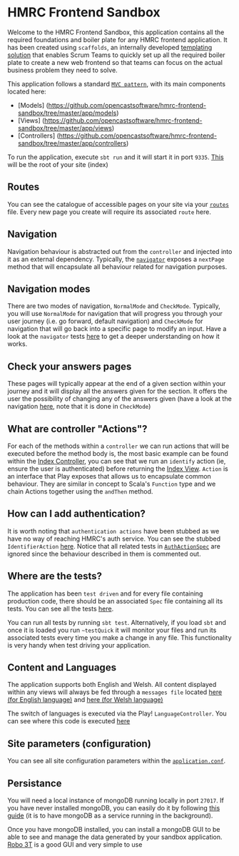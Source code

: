 # HMRC Frontend Sandbox

Welcome to the HMRC Frontend Sandbox, this application contains all the required foundations and boiler plate for any HMRC frontend application. It has been created using `scaffolds`, an internally developed [templating solution](https://github.com/hmrc/hmrc-frontend-scaffold.g8) that enables Scrum Teams to quickly set up all the required boiler plate to create a new web frontend so that teams can focus on the actual business problem they need to solve.

This application follows a standard [`MVC pattern`](https://en.wikipedia.org/wiki/Model%E2%80%93view%E2%80%93controller), with its main components located here:

- [Models] (https://github.com/opencastsoftware/hmrc-frontend-sandbox/tree/master/app/models)
- [Views] (https://github.com/opencastsoftware/hmrc-frontend-sandbox/tree/master/app/views)
- [Controllers] (https://github.com/opencastsoftware/hmrc-frontend-sandbox/tree/master/app/controllers)

To run the application, execute `sbt run` and it will start it in port `9335`. [This](http://localhost:9335/hmrc-frontend-sandbox/) will be the root of your site (index)

## Routes
You can see the catalogue of accessible pages on your site via your [`routes`](./conf/app.routes) file. Every new page you create will require its associated `route` here.

## Navigation
Navigation behaviour is abstracted out from the `controller` and injected into it as an external dependency. Typically, the [`navigator`](./app/navigation/Navigator.scala) exposes a `nextPage` method that will encapsulate all behaviour related for navigation purposes.

## Navigation modes
There are two modes of navigation, `NormalMode` and `CheckMode`. Typically, you will use `NormalMode` for navigation that will progress you through your user journey (i.e. go forward, default navigation) and `CheckMode` for navigation that will go back into a specific page to modify an input. Have a look at the `navigator` tests [here](./test/navigation/NavigatorSpec.scala) to get a deeper understanding on how it works.

## Check your answers pages
These pages will typically appear at the end of a given section within your journey and it will display all the answers given for the section. It offers the user the possibility of changing any of the answers given (have a look at the navigation [here](./app/controllers/CheckYourAnswersController.scala#L48), note that it is done in `CheckMode`)

## What are controller "Actions"?

For each of the methods within a `controller` we can run actions that will be executed before the method body is, the most basic example can be found within the [Index Controller](https://github.com/opencastsoftware/hmrc-frontend-sandbox/blob/master/app/controllers/IndexController.scala#L32), you can see that we run an `identify` action (ie, ensure the user is authenticated) before returning the [Index View](https://github.com/opencastsoftware/hmrc-frontend-sandbox/blob/master/app/views/IndexView.scala.html). 
`Action` is an interface that Play exposes that allows us to encapsulate common behaviour. They are similar in concept to Scala's `Function` type and we chain Actions together using the `andThen` method.

## How can I add authentication?

It is worth noting that `authentication actions` have been stubbed as we have no way of reaching HMRC's auth service. You can see the stubbed `IdentifierAction` [here](https://github.com/opencastsoftware/hmrc-frontend-sandbox/blob/master/app/controllers/actions/IdentifierAction.scala#L45). Notice that all related tests in [`AuthActionSpec`](https://github.com/opencastsoftware/hmrc-frontend-sandbox/blob/master/test/controllers/actions/AuthActionSpec.scala) are ignored since the behaviour described in them is commented out.

## Where are the tests?

The application has been `test driven` and for every file containing production code, there should be an associated `Spec` file containing all its tests. You can see all the tests [here](./test).

You can run all tests by running `sbt test`. Alternatively, if you load `sbt` and once it is loaded you run `~testQuick` it will monitor your files and run its associated tests every time you make a change in any file. This functionality is very handy when test driving your application.

## Content and Languages

The application supports both English and Welsh. All content displayed within any views will always be fed through a `messages file` located [here (for English language)](https://github.com/opencastsoftware/hmrc-frontend-sandbox/blob/master/conf/messages.en) and [here (for Welsh language)](https://github.com/opencastsoftware/hmrc-frontend-sandbox/blob/master/conf/messages.cy)

The switch of languages is executed via the Play! `LanguageController`. You can see where this code is executed [here](./app/views/templates/Layout.scala.html#L66)

## Site parameters (configuration)

You can see all site configuration parameters within the [`application.conf`](./conf/application.conf).

## Persistance

You will need a local instance of mongoDB running locally in port `27017`. If you have never installed mongoDB, you can easily do it by following [this guide](https://docs.mongodb.com/manual/tutorial/install-mongodb-on-os-x/) (it is to have mongoDB as a service running in the background).

Once you have mongoDB installed, you can install a mongoDB GUI to be able to see and manage the data generated by your sandbox application. [Robo 3T](https://robomongo.org/) is a good GUI and very simple to use